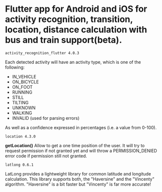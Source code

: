 # Flutter app for Android and iOS for activity recognition, transition, location, distance calculation with bus and train support(beta).

`activity_recognition_flutter 4.0.3`

Each detected activity will have an activity type, which is one of the following:

- IN_VEHICLE
- ON_BICYCLE
- ON_FOOT
- RUNNING
- STILL
- TILTING
- UNKNOWN
- WALKING
- INVALID (used for parsing errors)

As well as a confidence expressed in percentages (i.e. a value from 0-100).

`location 4.3.0`

**getLocation()**
Allow to get a one time position of the user. It will try to request permission if not granted yet and will throw a PERMISSION_DENIED error code if permission still not granted.

`latlong 0.6.1`

LatLong provides a lightweight library for common latitude and longitude calculation. 
This library supports both, the "Haversine" and the "Vincenty" algorithm.
"Haversine" is a bit faster but "Vincenty" is far more accurate!




